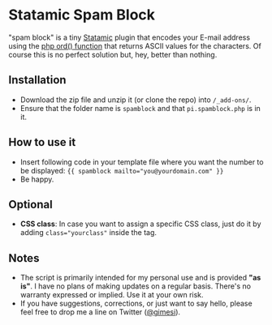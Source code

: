 # Statamic Spam Block
"spam block" is a tiny [Statamic](http://www.statamic.com) plugin that encodes your E-mail address using the [php ord() function](http://php.net/manual/en/function.ord.php) that returns ASCII values for the characters. Of course this is no perfect solution but, hey, better than nothing.

## Installation
- Download the zip file and unzip it (or clone the repo) into	`/_add-ons/`.
- Ensure that the folder name is `spamblock` and that `pi.spamblock.php` is in it.

## How to use it
- Insert following code in your template file where you want the number to be displayed: `{{ spamblock mailto="you@yourdomain.com" }}`
- Be happy.

## Optional
- **CSS class**: In case you want to assign a specific CSS class, just do it by adding `class="yourclass"` inside the tag.

## Notes
- The script is primarily intended for my personal use and is provided **"as is"**. I have no plans of making updates on a regular basis. There's no warranty expressed or implied. Use it at your own risk. 
- If you have suggestions, corrections, or just want to say hello, please feel free to drop me a line on Twitter ([@gimesi](http://twitter.com/gimesi)).